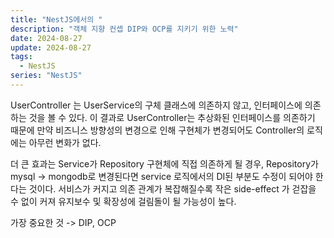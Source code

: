 ```yaml
---
title: "NestJS에서의 "
description: "객체 지향 컨셉 DIP와 OCP를 지키기 위한 노력"
date: 2024-08-27
update: 2024-08-27
tags:
  - NestJS
series: "NestJS"
---
```


UserController 는 UserService의 구체 클래스에 의존하지 않고, 인터페이스에 의존하는 것을 볼 수 있다.
이 결과로 UserController는 추상화된 인터페이스를 의존하기 때문에 만약 비즈니스 방향성의 변경으로 인해 구현체가 변경되어도 Controller의 로직에는 아무런 변화가 없다.

더 큰 효과는 Service가 Repository 구현체에 직접 의존하게 될 경우, Repository가 mysql -> mongodb로 변경된다면 service 로직에서의 DI된 부분도 수정이 되어야 한다는 것이다. 서비스가 커지고 의존 관계가 복잡해질수록 작은 side-effect 가 걷잡을 수 없이 커져 유지보수 및 확장성에 걸림돌이 될 가능성이 높다.

가장 중요한 것 -> DIP, OCP
